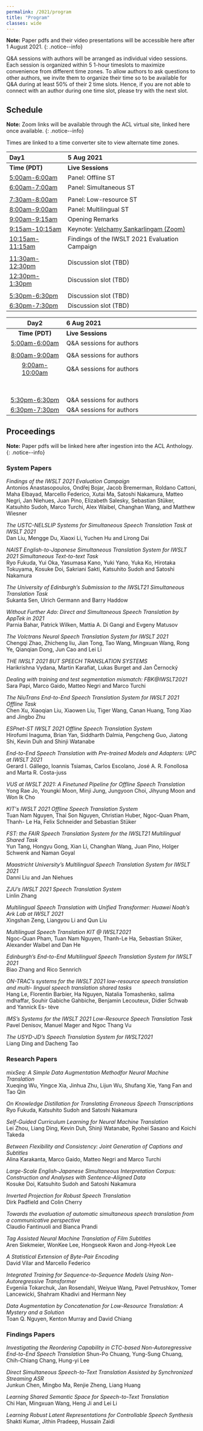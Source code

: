 ```yaml
---
permalink: /2021/program
title: "Program"
classes: wide
---
```


**Note:** Paper pdfs and their video presentations will be accessible here after 1 August 2021. 
{: .notice--info}

Q&A sessions with authors will be arranged as individual video sessions.
Each session is organized within 5 1-hour timeslots to maximize convenience from different time zones. 
To allow authors to ask questions to other authors, we invite them to organize their time so to be available for Q&A during at least 50% of their 2 time slots.
Hence, if you are not able to connect with an author during one time slot, please try with the next slot.

<!-- link pdf version of excel schedule containing all paper links, video links, and zoom links here once finalized -->

## Schedule
<!-- time converter links on times, zoom links for sessions to come -->

**Note:** Zoom links will be available through the ACL virtual site, linked here once available.
{: .notice--info}

Times are linked to a time converter site to view alternate time zones.  

| Day1 | 5 Aug 2021 |
| :-- | :-- |
| **Time (PDT)** | **Live Sessions**  |
| [5:00am-6:00am](https://www.timeanddate.com/worldclock/converter.html?iso=20210805T120000&p1=1440&p2=224&p3=179&p4=195&p5=176&p6=33&p7=248) | Panel: Offline ST |
| [6:00am-7:00am](https://www.timeanddate.com/worldclock/converter.html?iso=20210805T130000&p1=1440&p2=224&p3=179&p4=195&p5=176&p6=33&p7=248) | Panel: Simultaneous ST |
|  |  |
| [7:30am-8:00am](https://www.timeanddate.com/worldclock/converter.html?iso=20210805T150000&p1=1440&p2=224&p3=179&p4=195&p5=176&p6=33&p7=248) | Panel: Low-resource ST  |
| [8:00am-9:00am](https://www.timeanddate.com/worldclock/converter.html?iso=20210805T150000&p1=1440&p2=224&p3=179&p4=195&p5=176&p6=33&p7=248) | Panel: Multilingual ST  |
| [9:00am-9:15am](https://www.timeanddate.com/worldclock/converter.html?iso=20210805T160000&p1=1440&p2=224&p3=179&p4=195&p5=176&p6=33&p7=248) | Opening Remarks |
| [9:15am-10:15am](https://www.timeanddate.com/worldclock/converter.html?iso=20210805T161500&p1=1440&p2=224&p3=179&p4=195&p5=176&p6=33&p7=248) | Keynote: [Velchamy Sankarlingam (Zoom)](/2021/keynote) |
| [10:15am-11:15am](https://www.timeanddate.com/worldclock/converter.html?iso=20210805T171500&p1=1440&p2=224&p3=179&p4=195&p5=176&p6=33&p7=248) | Findings of the IWSLT 2021 Evaluation Campaign |
|  |  | 
| [11:30am-12:30pm](https://www.timeanddate.com/worldclock/converter.html?iso=20210805T183000&p1=1440&p2=224&p3=179&p4=195&p5=176&p6=33&p7=248) | Discussion slot (TBD) |
| [12:30pm-1:30pm](https://www.timeanddate.com/worldclock/converter.html?iso=20210805T193000&p1=1440&p2=224&p3=179&p4=195&p5=176&p6=33&p7=248) | Discussion slot (TBD) |
|  |  |
| [5:30pm-6:30pm](https://www.timeanddate.com/worldclock/converter.html?iso=20210805T173000&p1=1440&p2=224&p3=179&p4=195&p5=176&p6=33&p7=248) | Discussion slot (TBD) |
| [6:30pm-7:30pm](https://www.timeanddate.com/worldclock/converter.html?iso=20210805T183000&p1=1440&p2=224&p3=179&p4=195&p5=176&p6=33&p7=248) | Discussion slot (TBD) |

| Day2 | 6 Aug 2021 |
| :---: | :-- |
| **Time (PDT)** | **Live Sessions**  |
| [5:00am-6:00am](https://www.timeanddate.com/worldclock/converter.html?iso=20210806T120000&p1=1440&p2=224&p3=179&p4=195&p5=176&p6=33&p7=248) | Q&A sessions for authors |
|  |  |
| [8:00am-9:00am](https://www.timeanddate.com/worldclock/converter.html?iso=20210806T150000&p1=1440&p2=224&p3=179&p4=195&p5=176&p6=33&p7=248) | Q&A sessions for authors |
| [9:00am-10:00am](https://www.timeanddate.com/worldclock/converter.html?iso=20210806T160000&p1=1440&p2=224&p3=179&p4=195&p5=176&p6=33&p7=248) | Q&A sessions for authors |
| &nbsp; &nbsp; &nbsp; &nbsp; &nbsp; &nbsp; &nbsp; &nbsp; &nbsp; &nbsp; &nbsp; &nbsp; &nbsp; &nbsp; &nbsp; &nbsp; &nbsp; | &nbsp; &nbsp; &nbsp; &nbsp; &nbsp; &nbsp; &nbsp; &nbsp; &nbsp; &nbsp; &nbsp; &nbsp; &nbsp; &nbsp; &nbsp; &nbsp; &nbsp; &nbsp; &nbsp; &nbsp; &nbsp; &nbsp; &nbsp; &nbsp; &nbsp; &nbsp; &nbsp; &nbsp; &nbsp; &nbsp; &nbsp; &nbsp; &nbsp; &nbsp; &nbsp; &nbsp; &nbsp; &nbsp; &nbsp; &nbsp; &nbsp; &nbsp; &nbsp; |
| [5:30pm-6:30pm](https://www.timeanddate.com/worldclock/converter.html?iso=20210806T173000&p1=1440&p2=224&p3=179&p4=195&p5=176&p6=33&p7=248) | Q&A sessions for authors |
| [6:30pm-7:30pm](https://www.timeanddate.com/worldclock/converter.html?iso=20210806T183000&p1=1440&p2=224&p3=179&p4=195&p5=176&p6=33&p7=248) | Q&A sessions for authors |


## Proceedings

**Note:** Paper pdfs will be linked here after ingestion into the ACL Anthology.
{: .notice--info}

### System Papers

*Findings of the IWSLT 2021 Evaluation Campaign*  
Antonios Anastasopoulos, Ondřej Bojar, Jacob Bremerman, Roldano Cattoni, Maha Elbayad, Marcello Federico, Xutai Ma, Satoshi Nakamura, Matteo Negri, Jan Niehues, Juan Pino, Elizabeth Salesky, Sebastian Stüker, Katsuhito Sudoh, Marco Turchi, Alex Waibel, Changhan Wang, and Matthew Wiesner

*The USTC-NELSLIP Systems for Simultaneous Speech Translation Task at IWSLT 2021*  
Dan Liu, Mengge Du, Xiaoxi Li, Yuchen Hu and Lirong Dai

*NAIST English-to-Japanese Simultaneous Translation System for IWSLT 2021 Simultaneous Text-to-text Task*  
Ryo Fukuda, Yui Oka, Yasumasa Kano, Yuki Yano, Yuka Ko, Hirotaka Tokuyama, Kosuke Doi, Sakriani Sakti, Katsuhito Sudoh and Satoshi Nakamura

*The University of Edinburgh’s Submission to the IWSLT21 Simultaneous Translation Task*  
Sukanta Sen, Ulrich Germann and Barry Haddow

*Without Further Ado: Direct and Simultaneous Speech Translation by AppTek in 2021*  
Parnia Bahar, Patrick Wilken, Mattia A. Di Gangi and Evgeny Matusov

*The Volctrans Neural Speech Translation System for IWSLT 2021*  
Chengqi Zhao, Zhicheng liu, Jian Tong, Tao Wang, Mingxuan Wang, Rong Ye, Qianqian Dong, Jun Cao and Lei Li

*THE IWSLT 2021 BUT SPEECH TRANSLATION SYSTEMS*  
Harikrishna Vydana, Martin Karafiat, Lukas Burget and Jan Černocký

*Dealing with training and test segmentation mismatch: FBK@IWSLT2021*  
Sara Papi, Marco Gaido, Matteo Negri and Marco Turchi

*The NiuTrans End-to-End Speech Translation System for IWSLT 2021 Offline Task*  
Chen Xu, Xiaoqian Liu, Xiaowen Liu, Tiger Wang, Canan Huang, Tong Xiao and Jingbo Zhu

*ESPnet-ST IWSLT 2021 Offline Speech Translation System*  
Hirofumi Inaguma, Brian Yan, Siddharth Dalmia, Pengcheng Guo, Jiatong Shi, Kevin Duh and Shinji Watanabe

*End-to-End Speech Translation with Pre-trained Models and Adapters: UPC at IWSLT 2021*  
Gerard I. Gállego, Ioannis Tsiamas, Carlos Escolano, José A. R. Fonollosa and Marta R. Costa-juss

*VUS at IWSLT 2021: A Finetuned Pipeline for Offline Speech Translation*  
Yong Rae Jo, Youngki Moon, Minji Jung, Jungyoon Choi, Jihyung Moon and Won Ik Cho

*KIT's IWSLT 2021 Offline Speech Translation System*  
Tuan Nam Nguyen, Thai Son Nguyen, Christian Huber, Ngoc-Quan Pham, Thanh- Le Ha, Felix Schneider and Sebastian Stüker

*FST: the FAIR Speech Translation System for the IWSLT21 Multilingual Shared Task*  
Yun Tang, Hongyu Gong, Xian Li, Changhan Wang, Juan Pino, Holger Schwenk and Naman Goyal

*Maastricht University’s Multilingual Speech Translation System for IWSLT 2021*  
Danni Liu and Jan Niehues

*ZJU’s IWSLT 2021 Speech Translation System*  
Linlin Zhang

*Multilingual Speech Translation with Unified Transformer: Huawei Noah’s Ark Lab at IWSLT 2021*  
Xingshan Zeng, Liangyou Li and Qun Liu

*Multilingual Speech Translation KIT @ IWSLT2021*  
Ngoc-Quan Pham, Tuan Nam Nguyen, Thanh-Le Ha, Sebastian Stüker, Alexander Waibel and Dan He

*Edinburgh’s End-to-End Multilingual Speech Translation System for IWSLT 2021*  
Biao Zhang and Rico Sennrich

*ON-TRAC’s systems for the IWSLT 2021 low-resource speech translation and multi- lingual speech translation shared tasks*  
Hang Le, Florentin Barbier, Ha Nguyen, Natalia Tomashenko, salima mdhaffar, Souhir Gabiche Gahbiche, Benjamin Lecouteux, Didier Schwab and Yannick Es- tève

*IMS’s Systems for the IWSLT 2021 Low-Resource Speech Translation Task*  
Pavel Denisov, Manuel Mager and Ngoc Thang Vu

*The USYD-JD’s Speech Translation System for IWSLT2021*  
Liang Ding and Dacheng Tao


### Research Papers

*mixSeq: A Simple Data Augmentation Methodfor Neural Machine Translation*  
Xueqing Wu, Yingce Xia, Jinhua Zhu, Lijun Wu, Shufang Xie, Yang Fan and Tao Qin

*On Knowledge Distillation for Translating Erroneous Speech Transcriptions*  
Ryo Fukuda, Katsuhito Sudoh and Satoshi Nakamura

*Self-Guided Curriculum Learning for Neural Machine Translation*  
Lei Zhou, Liang Ding, Kevin Duh, Shinji Watanabe, Ryohei Sasano and Koichi Takeda

*Between Flexibility and Consistency: Joint Generation of Captions and Subtitles*  
Alina Karakanta, Marco Gaido, Matteo Negri and Marco Turchi

*Large-Scale English-Japanese Simultaneous Interpretation Corpus: Construction and Analyses with Sentence-Aligned Data*  
Kosuke Doi, Katsuhito Sudoh and Satoshi Nakamura

*Inverted Projection for Robust Speech Translation*  
Dirk Padfield and Colin Cherry

*Towards the evaluation of automatic simultaneous speech translation from a communicative perspective*  
Claudio Fantinuoli and Bianca Prandi

*Tag Assisted Neural Machine Translation of Film Subtitles*  
Aren Siekmeier, WonKee Lee, Hongseok Kwon and Jong-Hyeok Lee

*A Statistical Extension of Byte-Pair Encoding*  
David Vilar and Marcello Federico

*Integrated Training for Sequence-to-Sequence Models Using Non-Autoregressive Transformer*  
Evgeniia Tokarchuk, Jan Rosendahl, Weiyue Wang, Pavel Petrushkov, Tomer Lancewicki, Shahram Khadivi and Hermann Ney

*Data Augmentation by Concatenation for Low-Resource Translation: A Mystery and a Solution*  
Toan Q. Nguyen, Kenton Murray and David Chiang


### Findings Papers

*Investigating the Reordering Capability in CTC-based Non-Autoregressive End-to-End Speech Translation*
Shun-Po Chuang, Yung-Sung Chuang, Chih-Chiang Chang, Hung-yi Lee

*Direct Simultaneous Speech-to-Text Translation Assisted by Synchronized Streaming ASR*  
Junkun Chen, Mingbo Ma, Renjie Zheng, Liang Huang

*Learning Shared Semantic Space for Speech-to-Text Translation*  
Chi Han, Mingxuan Wang, Heng Ji and Lei Li

*Learning Robust Latent Representations for Controllable Speech Synthesis*  
Shakti Kumar, Jithin Pradeep, Hussain Zaidi

